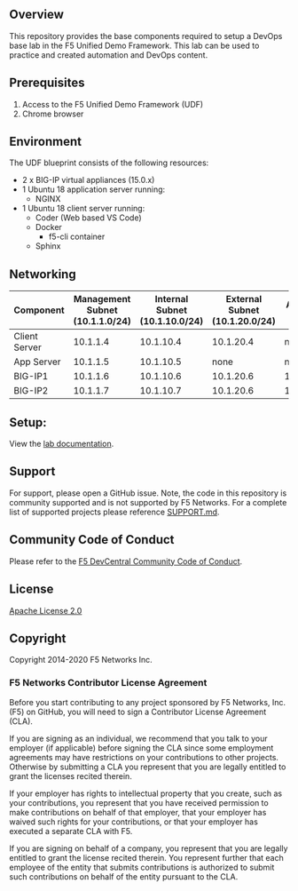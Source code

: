 ## Overview

This repository provides the base components required to setup a DevOps base lab in the F5 Unified Demo Framework.  This lab can be used to practice and created automation and DevOps content. 

## Prerequisites 

1. Access to the F5 Unified Demo Framework (UDF)
2. Chrome browser 

## Environment

The UDF blueprint consists of the following resources:

- 2 x BIG-IP virtual appliances (15.0.x)
- 1 Ubuntu 18 application server running: 
    - NGINX
- 1 Ubuntu 18 client server running: 
    - Coder (Web based VS Code) 
    - Docker 
        - f5-cli container
    - Sphinx

## Networking

| Component | Management Subnet (10.1.1.0/24) | Internal Subnet (10.1.10.0/24) | External Subnet (10.1.20.0/24) | Additional IPs | 
|-----------|---------------------------------|--------------------------------|--------------------------------|---------------|
| Client Server | 10.1.1.4 | 10.1.10.4 | 10.1.20.4 | none |
| App Server | 10.1.1.5 | 10.1.10.5 | none | none |
| BIG-IP1 | 10.1.1.6 | 10.1.10.6 | 10.1.20.6 | 10.1.20.20 |
| BIG-IP2 | 10.1.1.7 | 10.1.10.7 | 10.1.20.6 | 10.1.20.10 | 

## Setup: 

View the [lab documentation](https://f5devcentral.github.io/UDF-DevOps-Base/).

## Support
For support, please open a GitHub issue.  Note, the code in this repository is community supported and is not supported by F5 Networks.  For a complete list of supported projects please reference [SUPPORT.md](support.md).

## Community Code of Conduct
Please refer to the [F5 DevCentral Community Code of Conduct](code_of_conduct.md).


## License
[Apache License 2.0](LICENSE)

## Copyright
Copyright 2014-2020 F5 Networks Inc.


### F5 Networks Contributor License Agreement

Before you start contributing to any project sponsored by F5 Networks, Inc. (F5) on GitHub, you will need to sign a Contributor License Agreement (CLA).

If you are signing as an individual, we recommend that you talk to your employer (if applicable) before signing the CLA since some employment agreements may have restrictions on your contributions to other projects.
Otherwise by submitting a CLA you represent that you are legally entitled to grant the licenses recited therein.

If your employer has rights to intellectual property that you create, such as your contributions, you represent that you have received permission to make contributions on behalf of that employer, that your employer has waived such rights for your contributions, or that your employer has executed a separate CLA with F5.

If you are signing on behalf of a company, you represent that you are legally entitled to grant the license recited therein.
You represent further that each employee of the entity that submits contributions is authorized to submit such contributions on behalf of the entity pursuant to the CLA.